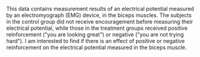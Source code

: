 This data contains measurement results of an electrical potential measured by an electromyograph (EMG) device, in the biceps muscles. The subjects in the control group did not receive encouragement before measuring their electrical potential, while those in the treatment groups received positive reinforcement ("you are looking great") or negative ("you are not trying hard"). I am interested to find if there is an effect of positive or negative reinforcement on the electrical potential measured in the biceps muscle.

